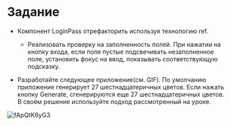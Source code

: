 # Задание

- Компонент LoginPass отрефакторить используя технологию ref.
    - Реализовать проверку на заполненность полей. При нажатии на кнопку входа, если поля пустые подсвечивать незаполненное поле, установить фокус на ввод, показывать соответствующую подсказку.

- Разработайте следующее приложение(cм. GIF). По умолчанию приложение генерирует 27 шестнадцатеричных цветов. Если нажать кнопку Generate, сгенерируются еще 27 шестнадцатеричных цветов. В своём решение используйте подход рассмотренный на уроке.

![fApQtK6yG3](https://user-images.githubusercontent.com/103576500/174816232-d25ab001-1906-49df-87d2-eb8c42f70e17.gif)
